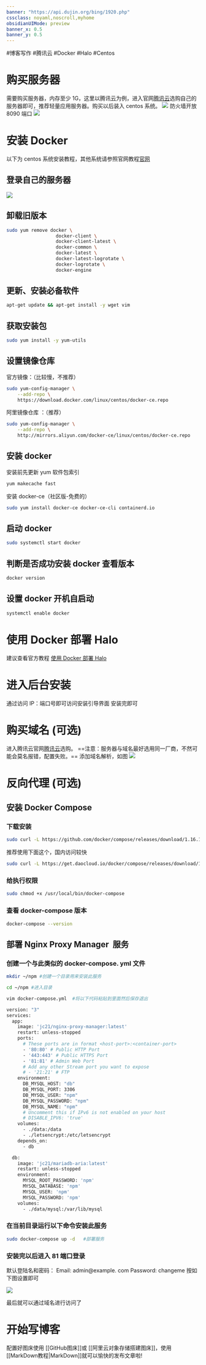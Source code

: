 ```yaml
---
banner: "https://api.dujin.org/bing/1920.php"
cssclass: noyaml,noscroll,myhome
obsidianUIMode: preview
banner_x: 0.5
banner_y: 0.5
---
```


#博客写作 #腾讯云 #Docker #Halo #Centos 

# 购买服务器
需要购买服务器，内存至少 1G，这里以腾讯云为例，进入官网[腾讯云](https://cloud.tencent.com/)选购自己的服务器即可，推荐轻量应用服务器。购买以后装入 centos 系统。
![](https://obsidian-picture.oss-cn-qingdao.aliyuncs.com/my-img/博客搭建1.png)
防火墙开放 8090 端口
![](https://obsidian-picture.oss-cn-qingdao.aliyuncs.com/my-img/博客搭建2.png)
# 安装 Docker
以下为 centos 系统安装教程，其他系统请参照官网教程[官网](https://docs.docker.com/engine/install/centos/)
## 登录自己的服务器
![](https://obsidian-picture.oss-cn-qingdao.aliyuncs.com/my-img/博客搭建3.png)
## 卸载旧版本
```bash
sudo yum remove docker \
                  docker-client \
                  docker-client-latest \
                  docker-common \
                  docker-latest \
                  docker-latest-logrotate \
                  docker-logrotate \
                  docker-engine

```
## 更新、安装必备软件
```bash
apt-get update && apt-get install -y wget vim
```


## 获取安装包
```bash
sudo yum install -y yum-utils
```
## 设置镜像仓库
官方镜像：（比较慢，不推荐）

```bash
sudo yum-config-manager \
    --add-repo \
    https://download.docker.com/linux/centos/docker-ce.repo
```

阿里镜像仓库 ：（推荐）

```bash
sudo yum-config-manager \
    --add-repo \
    http://mirrors.aliyun.com/docker-ce/linux/centos/docker-ce.repo
```
## 安装 docker

安装前先更新 yum 软件包索引

```bash
yum makecache fast
```

安装 docker-ce（社区版-免费的）

```bash
sudo yum install docker-ce docker-ce-cli containerd.io
```
## 启动 docker

```bash
sudo systemctl start docker
```

## 判断是否成功安装 docker 查看版本

```bash
docker version
```

## 设置 docker 开机自启动

```bash
systemctl enable docker
```

# 使用 Docker 部署 Halo

建议查看官方教程
[使用 Docker 部署 Halo](https://docs.halo.run/getting-started/install/docker)
# 进入后台安装
通过访问 IP：端口号即可访问安装引导界面
安装完即可
# 购买域名 (可选)
进入腾讯云官网[腾讯云](https://cloud.tencent.com/)选购。
==注意：服务器与域名最好选用同一厂商，不然可能会莫名报错，配置失败。==
添加域名解析，如图
![](https://obsidian-picture.oss-cn-qingdao.aliyuncs.com/my-img/博客搭建4.png)
# 反向代理 (可选)
## 安装 Docker Compose
### 下载安装
```bash
sudo curl -L https://github.com/docker/compose/releases/download/1.16.1/docker-compose-`uname -s`-`uname -m` -o /usr/local/bin/docker-compose
```
推荐使用下面这个，国内访问较快
```bash
sudo curl -L https://get.daocloud.io/docker/compose/releases/download/1.25.1/docker-compose-`uname -s`-`uname -m` -o /usr/local/bin/docker-compose
```
### 给执行权限
```bash
sudo chmod +x /usr/local/bin/docker-compose
```
### 查看 docker-compose 版本
```bash
docker-compose --version
```
## 部署 Nginx Proxy Manager  服务

### 创建一个与此类似的 docker-compose. yml 文件

```bash
mkdir ~/npm #创建一个目录用来安装此服务

cd ~/npm #进入目录
```


```bash
vim docker-compose.yml  #将以下代码粘贴到里面然后保存退出
````

```bash
version: "3"
services:
  app:
    image: 'jc21/nginx-proxy-manager:latest'
    restart: unless-stopped
    ports:
      # These ports are in format <host-port>:<container-port>
      - '80:80' # Public HTTP Port
      - '443:443' # Public HTTPS Port
      - '81:81' # Admin Web Port
      # Add any other Stream port you want to expose
      # - '21:21' # FTP
    environment:
      DB_MYSQL_HOST: "db"
      DB_MYSQL_PORT: 3306
      DB_MYSQL_USER: "npm"
      DB_MYSQL_PASSWORD: "npm"
      DB_MYSQL_NAME: "npm"
      # Uncomment this if IPv6 is not enabled on your host
      # DISABLE_IPV6: 'true'
    volumes:
      - ./data:/data
      - ./letsencrypt:/etc/letsencrypt
    depends_on:
      - db

  db:
    image: 'jc21/mariadb-aria:latest'
    restart: unless-stopped
    environment:
      MYSQL_ROOT_PASSWORD: 'npm'
      MYSQL_DATABASE: 'npm'
      MYSQL_USER: 'npm'
      MYSQL_PASSWORD: 'npm'
    volumes:
      - ./data/mysql:/var/lib/mysql

```

### 在当前目录运行以下命令安装此服务  

```bash
sudo docker-compose up -d   #部署服务
```

### 安装完以后进入 81 端口登录

默认登陆名和密码：
Email:    admin@example. com
Password: changeme
按如下图设置即可

![](https://obsidian-picture.oss-cn-qingdao.aliyuncs.com/my-img/博客搭建5.gif)

最后就可以通过域名进行访问了

# 开始写博客

配置好图床使用 [[GitHub图床]]或 [[阿里云对象存储搭建图床]]，使用[[MarkDown教程|MarkDown]]就可以愉快的发布文章啦!